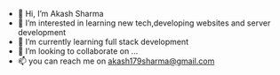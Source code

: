 - 👋 Hi, I’m Akash Sharma
- 👀 I’m interested in learning new tech,developing websites and server development
- 🌱 I’m currently learning full stack development
- 💞️ I’m looking to collaborate on ...
- 📫 you can reach me on akash179sharma@gmail.com

<!---
ashu1709/ashu1709 is a ✨ special ✨ repository because its `README.md` (this file) appears on your GitHub profile.
You can click the Preview link to take a look at your changes.
--->
